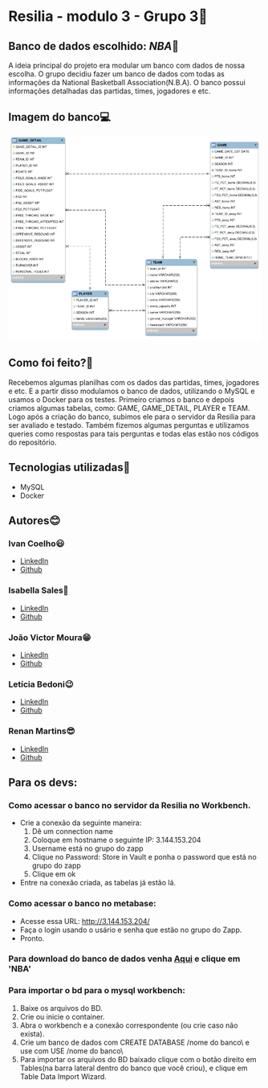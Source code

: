 # **Resilia - modulo 3 - Grupo 3🚀**

## Banco de dados escolhido: *NBA*🏀

A ideia principal do projeto era modular um banco com dados de nossa escolha. O grupo decidiu
fazer um banco de dados com todas as informações da National Basketball Association(N.B.A).
O banco possui informações detalhadas das partidas, times, jogadores e etc.

## Imagem do banco💻

<img src="./imgBanco.jpeg">

## Como foi feito?🤔

Recebemos algumas planilhas com os dados das partidas, times, jogadores e etc. E a partir disso
modulamos o banco de dados, utilizando o MySQL e usamos o Docker para os testes. Primeiro criamos o banco e depois criamos algumas
tabelas, como: GAME, GAME_DETAIL, PLAYER e TEAM. Logo após a criação do banco, subimos ele para
o servidor da Resilia para ser avaliado e testado. Também fizemos algumas perguntas e utilizamos
queries como respostas para tais perguntas e todas elas estão nos códigos do repositório.


## Tecnologias utilizadas🦉

<ul>
  <li>MySQL</li>
  <li>Docker</li>
</ul>

## Autores😊

### Ivan Coelho😃
 <ul>
  <li><a href="https://www.linkedin.com/in/ivancda/">LinkedIn</a></li>
  <li><a href="https://github.com/ivancda">Github</a></li>
</ul>

### Isabella Sales🤗
 <ul>
  <li><a href="#">LinkedIn</a></li>
  <li><a href="https://github.com/IsabellaSSantos">Github</a></li>
</ul>

### João Victor Moura😁
 <ul>
  <li><a href="linkedin.com/in/jovimoura10/">LinkedIn</a></li>
  <li><a href="https://github.com/jovimoura">Github</a></li>
</ul>

### Letícia Bedoni😉
 <ul>
  <li><a href="https://www.linkedin.com/in/leticia-souza04/">LinkedIn</a></li>
  <li><a href="https://github.com/leticiabedoni">Github</a></li>
</ul>

### Renan Martins😎
 <ul>
  <li><a href="#">LinkedIn</a></li>
  <li><a href="https://github.com/renanmartins1813">Github</a></li>
</ul>


## Para os devs:

### Como acessar o banco no servidor da Resilia no Workbench.

- Crie a conexão da seguinte maneira:
  1. Dê um connection name
  2. Coloque em hostname o seguinte IP: 3.144.153.204
  3. Username está no grupo do zapp
  4. Clique no Password: Store in Vault e ponha o password que está no grupo do zapp
  5. Clique em ok
- Entre na conexão criada, as tabelas já estão lá.

### Como acessar o banco no metabase:

- Acesse essa URL: http://3.144.153.204/
- Faça o login usando o usário e senha que estão no grupo do Zapp.
- Pronto.
### Para download do banco de dados venha [Aqui][1] e clique em 'NBA'

### Para importar o bd para o mysql workbench:

1. Baixe os arquivos do BD.
2. Crie ou inicie o container.
3. Abra o workbench e a conexão correspondente (ou crie caso não exista).
4. Crie um banco de dados com CREATE DATABASE /nome do banco\ e use com USE /nome do banco\
5. Para importar os arquivos do BD baixado clique com o botão direito em Tables(na barra lateral dentro do banco que você criou), e clique em Table Data Import Wizard.


[1]: https://drive.google.com/drive/folders/1F9Rwbzzz4LJCxZU-mTR4JqDT_2vJ7-sC "AQUI"
